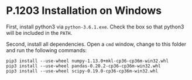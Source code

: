 # P.1203 Installation on Windows

First, install python3 via `python-3.6.1.exe`. Check the box so that python3 will be included in the `PATH`.

Second, install all dependencies. Open a `cmd` window, change to this folder and run the following commands:

```
pip3 install --use-wheel numpy-1.13.0+mkl-cp36-cp36m-win32.whl
pip3 install --use-wheel pandas-0.20.2-cp36-cp36m-win32.whl
pip3 install --use-wheel scipy-0.19.0-cp36-cp36m-win32.whl
```